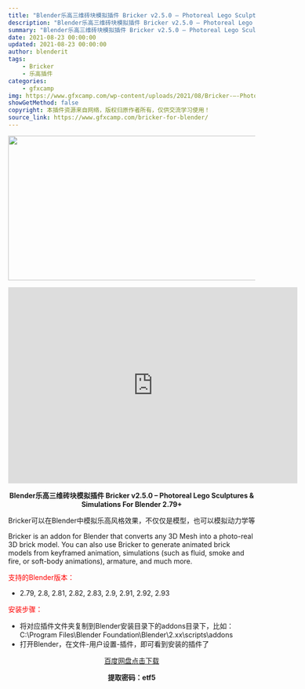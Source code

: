 ```yaml
---
title: "Blender乐高三维砖块模拟插件 Bricker v2.5.0 – Photoreal Lego Sculptures & Simulations For Blender 2.79+"
description: "Blender乐高三维砖块模拟插件 Bricker v2.5.0 – Photoreal Lego Sculptures & Simulations For Blender 2.79+ Bri..."
summary: "Blender乐高三维砖块模拟插件 Bricker v2.5.0 – Photoreal Lego Sculptures & Simulations For Blender 2.79+ Bri..."
date: 2021-08-23 00:00:00
updated: 2021-08-23 00:00:00
author: blenderit
tags: 
    - Bricker
    - 乐高插件
categories:
    - gfxcamp
img: https://www.gfxcamp.com/wp-content/uploads/2021/08/Bricker-–-Photoreal-Lego-Sculptures-Simulations.jpg
showGetMethod: false
copyright: 本插件资源来自网络，版权归原作者所有，仅供交流学习使用！
source_link: https://www.gfxcamp.com/bricker-for-blender/
---
```

<div><p><img decoding="async" class="aligncenter size-full wp-image-97456" src="https://www.gfxcamp.com/wp-content/uploads/2021/08/Bricker-%E2%80%93-Photoreal-Lego-Sculptures-Simulations.jpg" data-src="https://www.gfxcamp.com/wp-content/uploads/2021/08/Bricker-–-Photoreal-Lego-Sculptures-Simulations.jpg" alt="" width="590" height="295" data-srcset="https://www.gfxcamp.com/wp-content/uploads/2021/08/Bricker-–-Photoreal-Lego-Sculptures-Simulations.jpg 590w, https://www.gfxcamp.com/wp-content/uploads/2021/08/Bricker-–-Photoreal-Lego-Sculptures-Simulations-150x75.jpg 150w" data-sizes="(max-width: 590px) 100vw, 590px"></p><p style="text-align: center;"><iframe loading="lazy" src="https://player.youku.com/embed/XNTE5NjU1ODU2OA==" width="590" height="400" frameborder="0" allowfullscreen="allowfullscreen" data-mce-fragment="1"></iframe></p><p style="text-align: center;"><strong>Blender乐高三维砖块模拟插件 Bricker v2.5.0 – Photoreal Lego Sculptures &amp; Simulations For Blender 2.79+</strong></p><p>Bricker可以在Blender中模拟乐高风格效果，不仅仅是模型，也可以模拟动力学等</p><p>Bricker is an addon for Blender that converts any 3D Mesh into a photo-real 3D brick model. You can also use Bricker to generate animated brick models from keyframed animation, simulations (such as fluid, smoke and fire, or soft-body animations), armature, and much more.</p><p style="text-align: left;"><span style="color: #ff0000;">支持的Blender版本：</span></p><ul>
<li style="text-align: left;">2.79, 2.8, 2.81, 2.82, 2.83, 2.9, 2.91, 2.92, 2.93</li>
</ul><p style="text-align: left;"><span style="color: #ff0000;">安装步骤：</span></p><ul>
<li>将对应插件文件夹复制到Blender安装目录下的addons目录下，比如：C:\Program Files\Blender Foundation\Blender\2.xx\scripts\addons</li>
<li>打开Blender，在文件-用户设置-插件，即可看到安装的插件了</li>
</ul><p style="text-align: center;"><a class="maxbutton-3 maxbutton maxbutton-baidu" target="_blank" rel="noopener" href="https://pan.baidu.com/s/1fIn0fqwALuqXyN2kyD6zkw"><span class="mb-text">百度网盘点击下载</span></a></p><p style="text-align: center;"><strong>提取密码：etf5</strong></p></div>